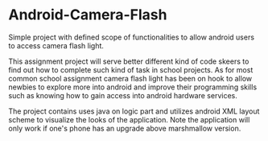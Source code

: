 # Android-Camera-Flash
Simple project with defined scope of functionalities to allow android users to access camera flash light. 

This assignment project will serve better different kind of code skeers to find out how to complete such kind of task in school projects. As for most common school assignment camera flash light has been on hook to allow newbies to explore more into android and improve their programming skills such as knowing how to gain access into android hardware services. 

The project contains uses java on logic part and utilizes android XML layout scheme to visualize the looks of the application. Note the application will only work if one's phone has an upgrade above marshmallow version. 


